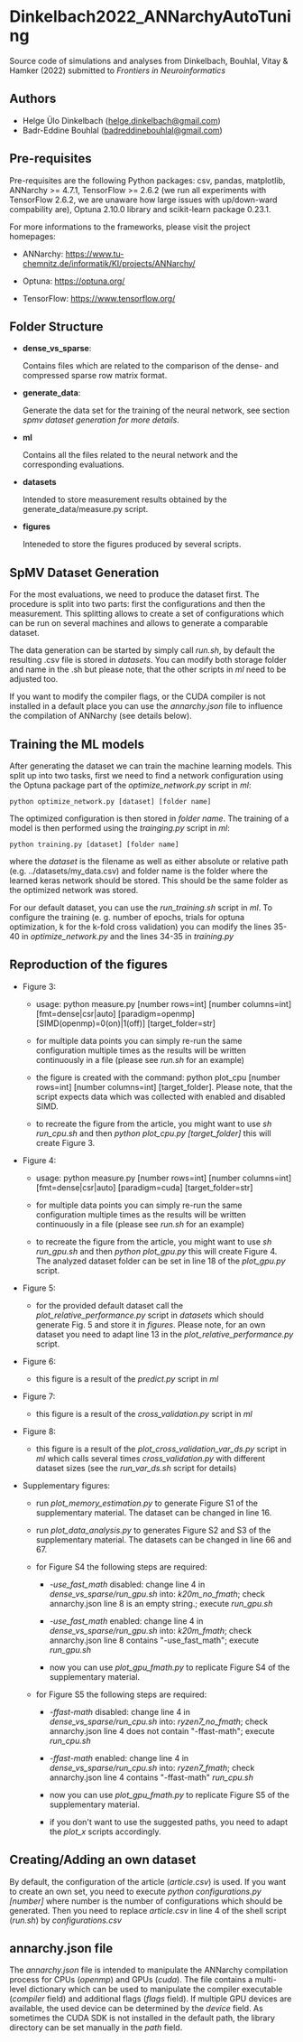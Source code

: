 # Dinkelbach2022_ANNarchyAutoTuning

Source code of simulations and analyses from Dinkelbach, Bouhlal, Vitay & Hamker (2022) submitted to *Frontiers in Neuroinformatics*

## Authors

* Helge Ülo Dinkelbach (helge.dinkelbach@gmail.com)
* Badr-Eddine Bouhlal (badreddinebouhlal@gmail.com)

## Pre-requisites

Pre-requisites are the following Python packages: csv, pandas, matplotlib, ANNarchy >= 4.7.1, TensorFlow >= 2.6.2 (we run all experiments with TensorFlow 2.6.2, we are unaware how large issues with up/down-ward compability are), Optuna 2.10.0 library and scikit-learn package 0.23.1.

For more informations to the frameworks, please visit the project homepages:

- ANNarchy: https://www.tu-chemnitz.de/informatik/KI/projects/ANNarchy/

- Optuna: https://optuna.org/

- TensorFlow: https://www.tensorflow.org/

## Folder Structure

- **dense_vs_sparse**:

    Contains files which are related to the comparison of the dense- and compressed sparse row matrix format.

- **generate_data**:

    Generate the data set for the training of the neural network, see section *spmv dataset generation for more details*.

- **ml**

    Contains all the files related to the neural network and the corresponding evaluations.

- **datasets**

    Intended to store measurement results obtained by the generate_data/measure.py script.

- **figures**

    Inteneded to store the figures produced by several scripts.

## SpMV Dataset Generation

For the most evaluations, we need to produce the dataset first. The procedure is split into two parts: first the configurations and then the measurement.  This splitting allows to create a set of configurations which can be run on several machines and allows to generate a comparable dataset.

The data generation can be started by simply call *run.sh*, by default the resulting .csv file is stored in *datasets*. You can modify both storage folder and name in the .sh but please note, that the other scripts in *ml* need to be adjusted too.

If you want to modify the compiler flags, or the CUDA compiler is not installed in a default place you can use the *annarchy.json* file to influence the compilation of ANNarchy (see details below).

## Training the ML models

After generating the dataset we can train the machine learning models. This split up into two tasks, first we need to find a network configuration using the Optuna package part of the *optimize_network.py* script in *ml*:

    python optimize_network.py [dataset] [folder name]

The optimized configuration is then stored in *folder name*. The training of a model is then performed using the *trainging.py* script in *ml*:

    python training.py [dataset] [folder name]

where the *dataset* is the filename as well as either absolute or relative path (e.g. ../datasets/my_data.csv) and folder name is the folder where the learned keras network should be stored. This should be the same folder as the optimized network was stored.

For our default dataset, you can use the *run_training.sh* script in *ml*. To configure the training (e. g. number of epochs, trials for optuna optimization, k for the k-fold cross validation) you can modify the lines 35-40 in *optimize_network.py* and the lines 34-35 in *training.py*

## Reproduction of the figures

- Figure 3:

    - usage: python measure.py [number rows=int] [number columns=int] [fmt=dense|csr|auto] [paradigm=openmp] [SIMD(openmp)=0(on)|1(off)] [target_folder=str]

    - for multiple data points you can simply re-run the same configuration multiple times as the results will be written continuously in a file (please see *run.sh* for an example)

    - the figure is created with the command: python plot_cpu [number rows=int] [number columns=int] [target_folder]. Please note, that the script expects data which was collected with enabled and disabled SIMD.

    - to recreate the figure from the article, you might want to use *sh run_cpu.sh* and then *python plot_cpu.py [target_folder]* this will create Figure 3.

- Figure 4:

    - usage: python measure.py [number rows=int] [number columns=int] [fmt=dense|csr|auto] [paradigm=cuda] [target_folder=str]

    - for multiple data points you can simply re-run the same configuration multiple times as the results will be written continuously in a file (please see *run.sh* for an example)

    - to recreate the figure from the article, you might want to use *sh run_gpu.sh* and then *python plot_gpu.py* this will create Figure 4. The analyzed dataset folder can be set in line 18 of the *plot_gpu.py* script.

- Figure 5:

    - for the provided default dataset call the *plot_relative_performance.py* script in *datasets* which should generate Fig. 5 and store it in *figures*.
      Please note, for an own dataset you need to adapt line 13 in the *plot_relative_performance.py* script.

- Figure 6:

    - this figure is a result of the *predict.py* script in *ml*

- Figure 7:

    - this figure is a result of the *cross_validation.py* script in *ml*

- Figure 8:

    - this figure is a result of the *plot_cross_validation_var_ds.py* script in *ml* which calls several times *cross_validation.py* with different dataset sizes (see the *run_var_ds.sh* script for details)

- Supplementary figures:

    - run *plot_memory_estimation.py* to generate Figure S1 of the supplementary material. The dataset can be changed in line 16.

    - run *plot_data_analysis.py* to generates Figure S2 and S3 of the supplementary material. The datasets can be changed in line 66 and 67.

    - for Figure S4 the following steps are required:

        - *-use_fast_math* disabled: change line 4 in *dense_vs_sparse/run_gpu.sh* into: *k20m_no_fmath*; check annarchy.json line 8 is an empty string.; execute *run_gpu.sh*

        - *-use_fast_math* enabled: change line 4 in *dense_vs_sparse/run_gpu.sh* into: *k20m_fmath*; check annarchy.json line 8 contains "-use_fast_math"; execute *run_gpu.sh*

        - now you can use *plot_gpu_fmath.py* to replicate Figure S4 of the supplementary material.

    - for Figure S5 the following steps are required:

        - *-ffast-math* disabled: change line 4 in *dense_vs_sparse/run_cpu.sh* into: *ryzen7_no_fmath*; check annarchy.json line 4 does not contain "-ffast-math"; execute *run_cpu.sh*

        - *-ffast-math* enabled: change line 4 in *dense_vs_sparse/run_cpu.sh* into: *ryzen7_fmath*; check annarchy.json line 4 contains "-ffast-math" *run_cpu.sh*

        - now you can use *plot_gpu_fmath.py* to replicate Figure S5 of the supplementary material.

        - if you don't want to use the suggested paths, you need to adapt the *plot_x* scripts accordingly.

## Creating/Adding an own dataset

By default, the configuration of the article (*article.csv*) is used. If you want to create an own set, you need to execute *python configurations.py [number]* where number is the number of configurations which should be generated. Then you need to replace *article.csv* in line 4 of the shell script (*run.sh*) by *configurations.csv*

## annarchy.json file

The *annarchy.json* file is intended to manipulate the ANNarchy compilation process for CPUs (*openmp*) and GPUs (*cuda*). The file contains a multi-level dictionary which can be used to manipulate the compiler executable (*compiler* field) and additional flags (*flags* field). If multiple GPU devices are available, the used device can be determined by the *device* field. As sometimes the CUDA SDK is not installed in the default path, the library directory can be set manually in the *path* field.
